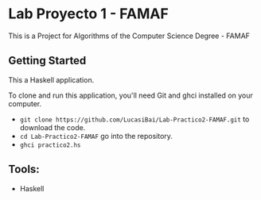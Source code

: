 # Lab Proyecto 1 - FAMAF

This is a Project for Algorithms of the Computer Science Degree - FAMAF 

## Getting Started

This a Haskell application.

To clone and run this application, you'll need Git and ghci installed on your computer.

- `git clone https://github.com/LucasiBai/Lab-Practico2-FAMAF.git` to download the code.
- `cd Lab-Practico2-FAMAF` go into the repository.
- `ghci practico2.hs`

## Tools:

- Haskell


